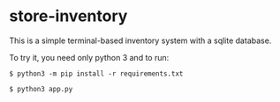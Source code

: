# store-inventory

This is a simple terminal-based inventory system with a sqlite database.

To try it, you need only python 3 and to run:

`$ python3 -m pip install -r requirements.txt`

`$ python3 app.py`
